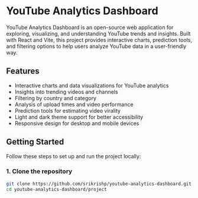 # YouTube Analytics Dashboard

YouTube Analytics Dashboard is an open-source web application for exploring, visualizing, and understanding YouTube trends and insights. Built with React and Vite, this project provides interactive charts, prediction tools, and filtering options to help users analyze YouTube data in a user-friendly way.

## Features

- Interactive charts and data visualizations for YouTube analytics
- Insights into trending videos and channels
- Filtering by country and category
- Analysis of upload times and video performance
- Prediction tools for estimating video virality
- Light and dark theme support for better accessibility
- Responsive design for desktop and mobile devices

## Getting Started

Follow these steps to set up and run the project locally:

### 1. Clone the repository
```bash
git clone https://github.com/srikrishp/youtube-analytics-dashboard.git
cd youtube-analytics-dashboard/project
